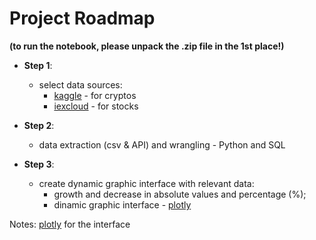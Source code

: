 # Project Roadmap

**(to run the notebook, please unpack the .zip file in the 1st place!)**
 
* **Step 1**: 
    * select data sources:
        * [kaggle](https://www.kaggle.com/tencars/392-crypto-currency-pairs-at-minute-resolution) - for cryptos  
        * [iexcloud](https://iexcloud.io/ ) - for stocks
        
* **Step 2**: 
    * data extraction (csv & API) and wrangling - Python and SQL
    
* **Step 3**: 
    * create dynamic graphic interface with relevant data:
        * growth and decrease in absolute values and percentage (%);
        * dinamic graphic interface - [plotly](https://plotly.com/python/plotly-express/) 
        
Notes: [plotly](https://plotly.com/python/plotly-express/) for the interface
